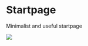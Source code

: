 # Startpage
Minimalist and useful startpage

![](https://raw.githubusercontent.com/ropoko/Startpage/main/img/background.jpg)
